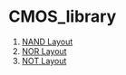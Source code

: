 # CMOS_library
1. [NAND Layout](/CMOS_library/nand)
2. [NOR Layout](/CMOS_library/nor)
3. [NOT Layout](/CMOS_library/not)

